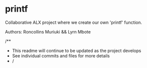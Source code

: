 # printf
Collaborative ALX project where we create our own 'printf' function.

Authors: Roncollins Muriuki && Lyrn Mbote

/**
 * This readme will continue to be updated as the project develops
 * See individual commits and files for more details
 * /
